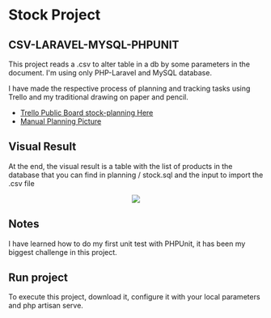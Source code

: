 # Stock Project
## CSV-LARAVEL-MYSQL-PHPUNIT
This project reads a .csv to alter table in a db by some parameters in the document. I'm using only PHP-Laravel and MySQL database.

I have made the respective process of planning and tracking tasks using Trello and my traditional drawing on paper and pencil.
- [Trello Public Board stock-planning Here](https://trello.com/b/j71daZfZ/stock-planning)
- [Manual Planning Picture](https://github.com/anabelmaresc/stock-CSV-LARAVEL-MYSQL/blob/develop/planning/planning.jpg)

## Visual Result
At the end, the visual result is a table with the list of products in the database that you can find in planning / stock.sql and the input to import the .csv file
<p align="center" max-width="300px"><img src="https://github.com/anabelmaresc/stock-CSV-LARAVEL-MYSQL/blob/develop/planning/view.PNG"></p>

## Notes
I have learned how to do my first unit test with PHPUnit, it has been my biggest challenge in this project.

## Run project
To execute this project, download it, configure it with your local parameters and php artisan serve.
